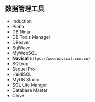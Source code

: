 ## 数据管理工具


* Induction
* Pinba
* DB Ninja
* DB Tools Manager
* DBeaver
* SqlWave
* MyWebSQL
* **Navicat**  `https://www.navicat.com.cn/`
* SQLyog
* Sequel Pro
* HeidiSQL
* MyDB Studio
* SQL Lite Manger
* Database Master
* Chive